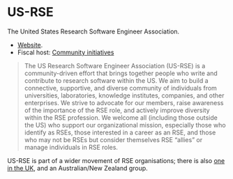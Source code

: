 # US-RSE

The United States Research Software Engineer Association.

- [Website](https://us-rse.org/).
- Fiscal host: [Community initiatives](https://communityinitiatives.org/)

> The US Research Software Engineer Association (US-RSE) is a community-driven effort that brings together people who write and contribute to research software within the US. We aim to build a connective, supportive, and diverse community of individuals from universities, laboratories, knowledge institutes, companies, and other enterprises. We strive to advocate for our members, raise awareness of the importance of the RSE role, and actively improve diversity within the RSE profession. We welcome all (including those outside the US) who support our organizational mission, especially those who identify as RSEs, those interested in a career as an RSE, and those who may not be RSEs but consider themselves RSE “allies” or manage individuals in RSE roles.

US-RSE is part of a wider movement of RSE organisations; there is also [one in the UK](https://society-rse.org/), and an Australian/New Zealand group.
